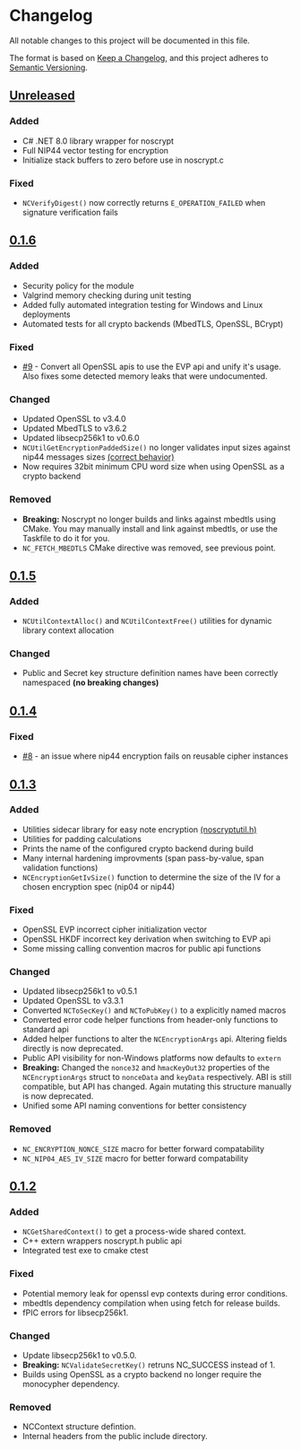 # Changelog

All notable changes to this project will be documented in this file.

The format is based on [Keep a Changelog](https://keepachangelog.com/en/1.1.0/),
and this project adheres to [Semantic Versioning](https://semver.org/spec/v2.0.0.html).

## [Unreleased]

### Added
- C# .NET 8.0 library wrapper for noscrypt
- Full NIP44 vector testing for encryption
- Initialize stack buffers to zero before use in noscrypt.c

### Fixed
- `NCVerifyDigest()` now correctly returns `E_OPERATION_FAILED` when signature verification fails

## [0.1.6]

### Added
- Security policy for the module
- Valgrind memory checking during unit testing
- Added fully automated integration testing for Windows and Linux deployments
- Automated tests for all crypto backends (MbedTLS, OpenSSL, BCrypt)
  
### Fixed
- [#9](https://www.vaughnnugent.com/resources/software/modules/noscrypt-issues?id=53) - Convert all OpenSSL apis to use the EVP api and unify it's usage. Also fixes some detected memory leaks that were undocumented.

### Changed
- Updated OpenSSL to v3.4.0
- Updated MbedTLS to v3.6.2
- Updated libsecp256k1 to v0.6.0
- `NCUtilGetEncryptionPaddedSize()` no longer validates input sizes against nip44 messages sizes [(correct behavior)](https://github.com/paulmillr/nip44/issues/21)
- Now requires 32bit minimum CPU word size when using OpenSSL as a crypto backend

### Removed
- **Breaking:** Noscrypt no longer builds and links against mbedtls using CMake. You may manually install and link against mbedtls, or use the Taskfile to do it for you.
- `NC_FETCH_MBEDTLS` CMake directive was removed, see previous point.

## [0.1.5]

### Added
- `NCUtilContextAlloc()` and `NCUtilContextFree()` utilities for dynamic library context allocation

### Changed
- Public and Secret key structure definition names have been correctly namespaced __(no breaking changes)__  

## [0.1.4]

### Fixed
- [#8](https://www.vaughnnugent.com/resources/software/modules/noscrypt-issues?id=51) - an issue where nip44 encryption fails on reusable cipher instances

## [0.1.3]

### Added
- Utilities sidecar library for easy note encryption [(noscryptutil.h)](https://github.com/VnUgE/noscrypt/blob/v0.1.3/include/noscryptutil.h)
- Utilities for padding calculations
- Prints the name of the configured crypto backend during build
- Many internal hardening improvments (span pass-by-value, span validation functions)
- `NCEncryptionGetIvSize()` function to determine the size of the IV for a chosen encryption spec (nip04 or nip44)

### Fixed
- OpenSSL EVP incorrect cipher initialization vector
- OpenSSL HKDF incorrect key derivation when switching to EVP api
- Some missing calling convention macros for public api functions

### Changed
- Updated libsecp256k1 to v0.5.1
- Updated OpenSSL to v3.3.1
- Converted `NCToSecKey()` and `NCToPubKey()` to a explicitly named macros
- Converted error code helper functions from header-only functions to standard api
- Added helper functions to alter the `NCEncryptionArgs` api. Altering fields directly is now deprecated.
- Public API visibility for non-Windows platforms now defaults to `extern`
- **Breaking:** Changed the `nonce32` and `hmacKeyOut32` properties of the `NCEncryptionArgs` struct to `nonceData` and `keyData` respectively. ABI is still compatible, but API has changed. Again mutating this structure manually is now deprecated.
- Unified some API naming conventions for better consistency

### Removed
- `NC_ENCRYPTION_NONCE_SIZE` macro for better forward compatability
- `NC_NIP04_AES_IV_SIZE` macro for better forward compatability 

## [0.1.2]

### Added

- `NCGetSharedContext()` to get a process-wide shared context.
- C++ extern wrappers noscrypt.h public api
- Integrated test exe to cmake ctest

### Fixed

- Potential memory leak for openssl evp contexts during error conditions.
- mbedtls dependency compilation when using fetch for release builds.
- fPIC errors for libsecp256k1.

### Changed

- Update libsecp256k1 to v0.5.0.
- **Breaking:** `NCValidateSecretKey()` retruns NC_SUCCESS instead of 1.
- Builds using OpenSSL as a crypto backend no longer require the monocypher dependency.

### Removed

- NCContext structure defintion.
- Internal headers from the public include directory.

[unreleased]: https://github.com/VnUgE/noscrypt/compare/v0.1.6...HEAD
[0.1.6]: https://github.com/VnUgE/noscrypt/compare/v0.1.5...v0.1.6
[0.1.5]: https://github.com/VnUgE/noscrypt/compare/v0.1.4...v0.1.5
[0.1.4]: https://github.com/VnUgE/noscrypt/compare/v0.1.3...v0.1.4
[0.1.3]: https://github.com/VnUgE/noscrypt/compare/v0.1.2...v0.1.3
[0.1.2]: https://github.com/VnUgE/noscrypt/compare/v0.1.1...v0.1.2
[0.1.1]: https://github.com/VnUgE/noscrypt/compare/v0.1.0...v0.1.1
